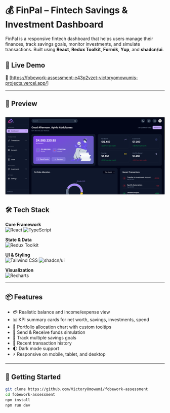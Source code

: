 # 💰 FinPal – Fintech Savings & Investment Dashboard

FinPal is a responsive fintech dashboard that helps users manage their finances, track savings goals, monitor investments, and simulate transactions. Built using **React**, **Redux Toolkit**, **Formik**, **Yup**, and **shadcn/ui**.

## 🚀 Live Demo
🔗 [https://fobework-assessment-e43p2vzet-victoryomowumis-projects.vercel.app/]

---
## 📸 Preview

![FinPal Dashboard Preview](public/screenshot.png)
---

## 🛠 Tech Stack

**Core Framework**  
![React](https://img.shields.io/badge/React-18.2-blue?logo=react)
![TypeScript](https://img.shields.io/badge/TypeScript-5.0-blue?logo=typescript)

**State & Data**  
![Redux Toolkit](https://img.shields.io/badge/Redux_Toolkit-1.9-purple?logo=redux)

**UI & Styling**  
![Tailwind CSS](https://img.shields.io/badge/Tailwind_CSS-3.3-06B6D4?logo=tailwindcss)
![shadcn/ui](https://img.shields.io/badge/shadcn/ui-0.4-111827?logo=react)

**Visualization**  
![Recharts](https://img.shields.io/badge/Recharts-2.4-lightgrey?logo=chart.js)

---

## 📦 Features

- 💳 Realistic balance and income/expense view
- 📊 KPI summary cards for net worth, savings, investments, spend
- 🧠 Portfolio allocation chart with custom tooltips
- 🔁 Send & Receive funds simulation
- 🎯 Track multiple savings goals
- 🧾 Recent transaction history
- 🌓 Dark mode support
- ⚡ Responsive on mobile, tablet, and desktop

---

## 🧪 Getting Started

```bash
git clone https://github.com/VictoryOmowumi/fobework-assessment
cd fobework-assessment
npm install
npm run dev
